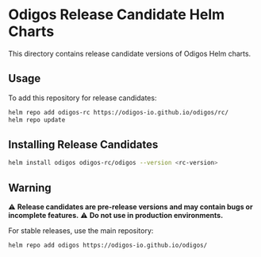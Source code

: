# Odigos Release Candidate Helm Charts

This directory contains release candidate versions of Odigos Helm charts.

## Usage

To add this repository for release candidates:

```bash
helm repo add odigos-rc https://odigos-io.github.io/odigos/rc/
helm repo update
```

## Installing Release Candidates

```bash
helm install odigos odigos-rc/odigos --version <rc-version>
```

## Warning

⚠️ **Release candidates are pre-release versions and may contain bugs or incomplete features.**
⚠️ **Do not use in production environments.**

For stable releases, use the main repository:
```bash
helm repo add odigos https://odigos-io.github.io/odigos/
```
